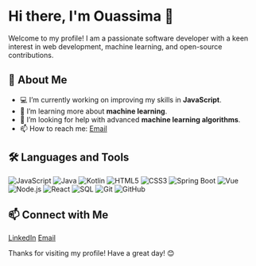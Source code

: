 # Hi there, I'm Ouassima 👋

Welcome to my profile! I am a passionate software developer with a keen interest in web development, machine learning, and open-source contributions.

## 🚀 About Me

- 💻 I’m currently working on improving my skills in **JavaScript**.
- 🌱 I’m learning more about **machine learning**.
- 🤔 I’m looking for help with advanced **machine learning algorithms**.
- 📫 How to reach me: [Email](ouasmadmar@gmail.com)

## 🛠️ Languages and Tools

![JavaScript](https://img.shields.io/badge/-JavaScript-000?&logo=JavaScript)
![Java](https://img.shields.io/badge/-Java-000?&logo=Java)
![Kotlin](https://img.shields.io/badge/-Kotlin-000?&logo=Kotlin)
![HTML5](https://img.shields.io/badge/-HTML5-000?&logo=HTML5)
![CSS3](https://img.shields.io/badge/-CSS3-000?&logo=CSS3)
![Spring Boot](https://img.shields.io/badge/-Spring%20Boot-000?&logo=Spring)
![Vue](https://img.shields.io/badge/-Vue-000?&logo=Vue.js)
![Node.js](https://img.shields.io/badge/-Node.js-000?&logo=node.js)
![React](https://img.shields.io/badge/-React-000?&logo=React)
![SQL](https://img.shields.io/badge/-SQL-000?&logo=MySQL)
![Git](https://img.shields.io/badge/-Git-000?&logo=Git)
![GitHub](https://img.shields.io/badge/-GitHub-000?&logo=GitHub)

<!---## 📈 GitHub Stats

![Ouassima's GitHub stats](https://github-readme-stats.vercel.app/api?username=ouassima-m&show_icons=true&theme=radical)--->

<!---## 🏆 Top Languages

![Top Languages](https://github-readme-stats.vercel.app/api/top-langs/?username=ouassima-m&layout=compact&theme=radical) --->

## 📫 Connect with Me

[LinkedIn](https://www.linkedin.com/in/ouassima-madmar-848b37340/)
[Email](ouasmadmar@gmail.com)

Thanks for visiting my profile! Have a great day! 😊



<!---
ouassima-m/ouassima-m is a ✨ special ✨ repository because its `README.md` (this file) appears on your GitHub profile.
You can click the Preview link to take a look at your changes.
--->
